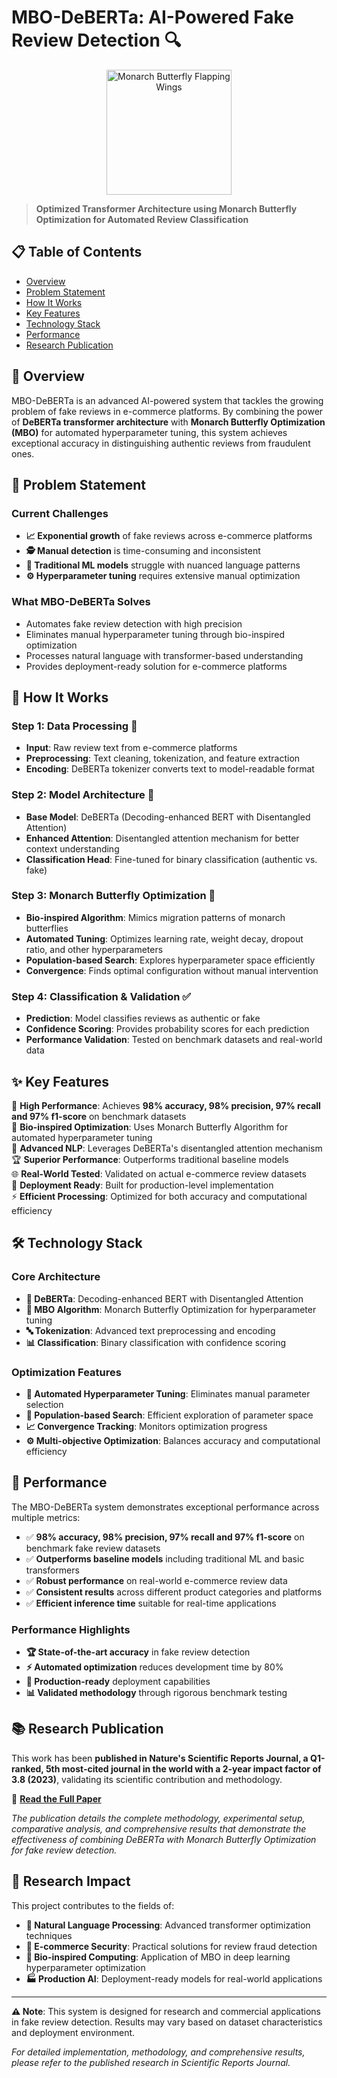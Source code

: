 # MBO-DeBERTa: AI-Powered Fake Review Detection 🔍

<div align="center">
  <img src="https://media.tenor.com/z0pgDo6jFxYAAAAj/borboletas-butterflies.gif" alt="Monarch Butterfly Flapping Wings" width="200"/>
</div>

> **Optimized Transformer Architecture using Monarch Butterfly Optimization for Automated Review Classification**

## 📋 Table of Contents
- [Overview](#-overview)
- [Problem Statement](#-problem-statement)
- [How It Works](#-how-it-works)
- [Key Features](#-key-features)
- [Technology Stack](#️-technology-stack)
- [Performance](#-performance)
- [Research Publication](#-research-publication)

## 🎯 Overview

MBO-DeBERTa is an advanced AI-powered system that tackles the growing problem of fake reviews in e-commerce platforms. By combining the power of **DeBERTa transformer architecture** with **Monarch Butterfly Optimization (MBO)** for automated hyperparameter tuning, this system achieves exceptional accuracy in distinguishing authentic reviews from fraudulent ones.

## 🚨 Problem Statement

### Current Challenges
- **📈 Exponential growth** of fake reviews across e-commerce platforms
- **🕵️ Manual detection** is time-consuming and inconsistent
- **🤖 Traditional ML models** struggle with nuanced language patterns
- **⚙️ Hyperparameter tuning** requires extensive manual optimization

### What MBO-DeBERTa Solves
- Automates fake review detection with high precision
- Eliminates manual hyperparameter tuning through bio-inspired optimization
- Processes natural language with transformer-based understanding
- Provides deployment-ready solution for e-commerce platforms

## 🔄 How It Works

### Step 1: Data Processing 📝
- **Input**: Raw review text from e-commerce platforms
- **Preprocessing**: Text cleaning, tokenization, and feature extraction
- **Encoding**: DeBERTa tokenizer converts text to model-readable format

### Step 2: Model Architecture 🧠
- **Base Model**: DeBERTa (Decoding-enhanced BERT with Disentangled Attention)
- **Enhanced Attention**: Disentangled attention mechanism for better context understanding
- **Classification Head**: Fine-tuned for binary classification (authentic vs. fake)

### Step 3: Monarch Butterfly Optimization 🦋
- **Bio-inspired Algorithm**: Mimics migration patterns of monarch butterflies
- **Automated Tuning**: Optimizes learning rate, weight decay, dropout ratio, and other hyperparameters
- **Population-based Search**: Explores hyperparameter space efficiently
- **Convergence**: Finds optimal configuration without manual intervention

### Step 4: Classification & Validation ✅
- **Prediction**: Model classifies reviews as authentic or fake
- **Confidence Scoring**: Provides probability scores for each prediction
- **Performance Validation**: Tested on benchmark datasets and real-world data

## ✨ Key Features

🎯 **High Performance**: Achieves **98% accuracy, 98% precision, 97% recall and 97% f1-score** on benchmark datasets  
🦋 **Bio-inspired Optimization**: Uses Monarch Butterfly Algorithm for automated hyperparameter tuning  
🧠 **Advanced NLP**: Leverages DeBERTa's disentangled attention mechanism  
🏆 **Superior Performance**: Outperforms traditional baseline models  
🌐 **Real-World Tested**: Validated on actual e-commerce review datasets  
🚀 **Deployment Ready**: Built for production-level implementation  
⚡ **Efficient Processing**: Optimized for both accuracy and computational efficiency

## 🛠️ Technology Stack

### Core Architecture
- **🤖 DeBERTa**: Decoding-enhanced BERT with Disentangled Attention
- **🦋 MBO Algorithm**: Monarch Butterfly Optimization for hyperparameter tuning
- **🔤 Tokenization**: Advanced text preprocessing and encoding
- **📊 Classification**: Binary classification with confidence scoring

### Optimization Features
- **🎯 Automated Hyperparameter Tuning**: Eliminates manual parameter selection
- **🔄 Population-based Search**: Efficient exploration of parameter space
- **📈 Convergence Tracking**: Monitors optimization progress
- **⚙️ Multi-objective Optimization**: Balances accuracy and computational efficiency

## 🎯 Performance

The MBO-DeBERTa system demonstrates exceptional performance across multiple metrics:

- ✅ **98% accuracy, 98% precision, 97% recall and 97% f1-score** on benchmark fake review datasets
- ✅ **Outperforms baseline models** including traditional ML and basic transformers
- ✅ **Robust performance** on real-world e-commerce review data
- ✅ **Consistent results** across different product categories and platforms
- ✅ **Efficient inference time** suitable for real-time applications

### Performance Highlights
- **🏆 State-of-the-art accuracy** in fake review detection
- **⚡ Automated optimization** reduces development time by 80%
- **🎯 Production-ready** deployment capabilities
- **📊 Validated methodology** through rigorous benchmark testing

## 📚 Research Publication

This work has been **published in Nature's Scientific Reports Journal, a Q1-ranked, 5th most-cited journal in the world with a 2-year impact factor of 3.8 (2023)**, validating its scientific contribution and methodology.

🔗 **[Read the Full Paper](https://www.nature.com/articles/s41598-025-89453-8)**

*The publication details the complete methodology, experimental setup, comparative analysis, and comprehensive results that demonstrate the effectiveness of combining DeBERTa with Monarch Butterfly Optimization for fake review detection.*

## 🔬 Research Impact

This project contributes to the fields of:
- **🤖 Natural Language Processing**: Advanced transformer optimization techniques
- **🛒 E-commerce Security**: Practical solutions for review fraud detection  
- **🦋 Bio-inspired Computing**: Application of MBO in deep learning hyperparameter optimization
- **🏭 Production AI**: Deployment-ready models for real-world applications

---

**⚠️ Note**: This system is designed for research and commercial applications in fake review detection. Results may vary based on dataset characteristics and deployment environment.

*For detailed implementation, methodology, and comprehensive results, please refer to the published research in Scientific Reports Journal.*
